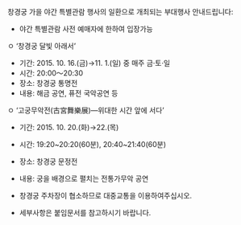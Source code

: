 창경궁 가을 야간 특별관람 행사의 일환으로 개최되는 부대행사 안내드립니다:
- 야간 특별관람 사전 예매자에 한하여 입장가능

ㅇ ‘창경궁 달빛 아래서’
  - 기간: 2015. 10. 16.(금)→11. 1.(일) 중 매주 금·토·일
  - 시간: 20:00～20:30
  - 장소: 창경궁 통명전
  - 내용: 해금 공연, 퓨전 국악공연 등

ㅇ ‘고궁무악전(古宮舞樂展)—위대한 시간 앞에 서다’
  - 기간: 2015. 10. 20.(화)→22.(목)
  - 시간: 19:20~20:20(60분), 20:40~21:40(60분)
  - 장소: 창경궁 문정전
  - 내용: 궁을 배경으로 펼치는 전통가무악 공연

- 창경궁 주차장이 협소하므로 대중교통을 이용하여주십시오.

- 세부사항은 붙임문서를 참고하시기 바랍니다.